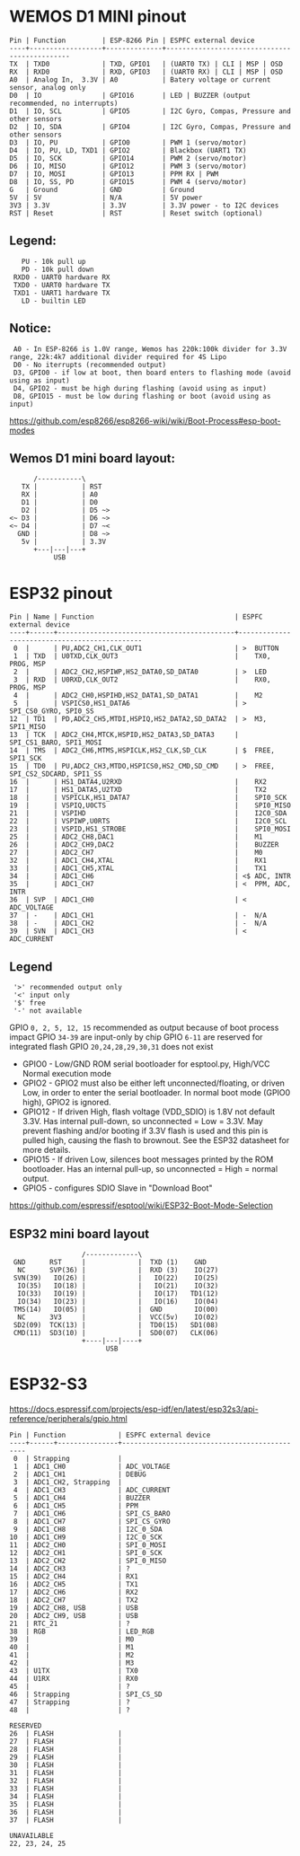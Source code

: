 # WEMOS D1 MINI pinout
```
Pin | Function         | ESP-8266 Pin | ESPFC external device
----+------------------+--------------+----------------------------------------------
TX  | TXD0             | TXD, GPIO1   | (UART0 TX) | CLI | MSP | OSD
RX  | RXD0             | RXD, GPIO3   | (UART0 RX) | CLI | MSP | OSD
A0  | Analog In,  3.3V | A0           | Batery voltage or current sensor, analog only
D0  | IO               | GPIO16       | LED | BUZZER (output recommended, no interrupts)
D1  | IO, SCL          | GPIO5        | I2C Gyro, Compas, Pressure and other sensors
D2  | IO, SDA          | GPIO4        | I2C Gyro, Compas, Pressure and other sensors
D3  | IO, PU           | GPIO0        | PWM 1 (servo/motor)
D4  | IO, PU, LD, TXD1 | GPIO2        | Blackbox (UART1 TX)
D5  | IO, SCK          | GPIO14       | PWM 2 (servo/motor)
D6  | IO, MISO         | GPIO12       | PWM 3 (servo/motor)
D7  | IO, MOSI         | GPIO13       | PPM RX | PWM
D8  | IO, SS, PD       | GPIO15       | PWM 4 (servo/motor)
G   | Ground           | GND          | Ground
5V  | 5V               | N/A          | 5V power
3V3 | 3.3V             | 3.3V         | 3.3V power - to I2C devices
RST | Reset            | RST          | Reset switch (optional)
```

## Legend:
```
   PU - 10k pull up
   PD - 10k pull down
 RXD0 - UART0 hardware RX
 TXD0 - UART0 hardware TX
 TXD1 - UART1 hardware TX
   LD - builtin LED
```

## Notice:
```
 A0 - In ESP-8266 is 1.0V range, Wemos has 220k:100k divider for 3.3V range, 22k:4k7 additional divider required for 4S Lipo
 D0 - No iterrupts (recommended output)
 D3, GPIO0 - if low at boot, then board enters to flashing mode (avoid using as input)
 D4, GPIO2 - must be high during flashing (avoid using as input)
 D8, GPIO15 - must be low during flashing or boot (avoid using as input)
```
https://github.com/esp8266/esp8266-wiki/wiki/Boot-Process#esp-boot-modes

## Wemos D1 mini board layout:
```
      /-----------\
   TX |           | RST
   RX |           | A0
   D1 |           | D0
   D2 |           | D5 ~>
<~ D3 |           | D6 ~>
<~ D4 |           | D7 ~<
  GND |           | D8 ~>
   5v |           | 3.3V
      +---|---|---+
           USB
```

# ESP32 pinout
```
Pin | Name | Function                                   | ESPFC external device
----+------+--------------------------------------------+----------------------------------------------
 0  |      | PU,ADC2_CH1,CLK_OUT1                       | >  BUTTON
 1  | TXD  | U0TXD,CLK_OUT3                             |    TX0, PROG, MSP
 2  |      | ADC2_CH2,HSPIWP,HS2_DATA0,SD_DATA0         | >  LED
 3  | RXD  | U0RXD,CLK_OUT2                             |    RX0, PROG, MSP
 4  |      | ADC2_CH0,HSPIHD,HS2_DATA1,SD_DATA1         |    M2
 5  |      | VSPICS0,HS1_DATA6                          | >  SPI_CS0_GYRO, SPI0_SS
12  | TD1  | PD,ADC2_CH5,MTDI,HSPIQ,HS2_DATA2,SD_DATA2  | >  M3, SPI1_MISO
13  | TCK  | ADC2_CH4,MTCK,HSPID,HS2_DATA3,SD_DATA3     |    SPI_CS1_BARO, SPI1_MOSI
14  | TMS  | ADC2_CH6,MTMS,HSPICLK,HS2_CLK,SD_CLK       | $  FREE, SPI1_SCK
15  | TD0  | PU,ADC2_CH3,MTDO,HSPICS0,HS2_CMD,SD_CMD    | >  FREE, SPI_CS2_SDCARD, SPI1_SS
16  |      | HS1_DATA4,U2RXD                            |    RX2
17  |      | HS1_DATA5,U2TXD                            |    TX2
18  |      | VSPICLK,HS1_DATA7                          |    SPI0_SCK
19  |      | VSPIQ,U0CTS                                |    SPI0_MISO
21  |      | VSPIHD                                     |    I2C0_SDA
22  |      | VSPIWP,U0RTS                               |    I2C0_SCL
23  |      | VSPID,HS1_STROBE                           |    SPI0_MOSI
25  |      | ADC2_CH8,DAC1                              |    M1
26  |      | ADC2_CH9,DAC2                              |    BUZZER
27  |      | ADC2_CH7                                   |    M0
32  |      | ADC1_CH4,XTAL                              |    RX1
33  |      | ADC1_CH5,XTAL                              |    TX1
34  |      | ADC1_CH6                                   | <$ ADC, INTR
35  |      | ADC1_CH7                                   | <  PPM, ADC, INTR
36  | SVP  | ADC1_CH0                                   | <  ADC_VOLTAGE
37  | -    | ADC1_CH1                                   | -  N/A
38  | -    | ADC1_CH2                                   | -  N/A
39  | SVN  | ADC1_CH3                                   | <  ADC_CURRENT
```

## Legend
```
 '>' recommended output only
 '<' input only
 '$' free
 '-' not available
```
GPIO `0, 2, 5, 12, 15` recommended as output because of boot process impact
GPIO `34-39` are input-only by chip
GPIO `6-11` are reserved for integrated flash
GPIO `20,24,28,29,30,31` does not exist

- GPIO0 - Low/GND	ROM serial bootloader for esptool.py, High/VCC	Normal execution mode
- GPIO2 - GPIO2 must also be either left unconnected/floating, or driven Low, in order to enter the serial bootloader. In normal boot mode (GPIO0 high), GPIO2 is ignored.
- GPIO12 - If driven High, flash voltage (VDD_SDIO) is 1.8V not default 3.3V. Has internal pull-down, so unconnected = Low = 3.3V. May prevent flashing and/or booting if 3.3V flash is used and this pin is pulled high, causing the flash to brownout. See the ESP32 datasheet for more details.
- GPIO15 - If driven Low, silences boot messages printed by the ROM bootloader. Has an internal pull-up, so unconnected = High = normal output.
- GPIO5 - configures SDIO Slave in "Download Boot"

https://github.com/espressif/esptool/wiki/ESP32-Boot-Mode-Selection

## ESP32 mini board layout
```
                  /-------------\
 GND      RST     |             |  TXD (1)    GND
  NC      SVP(36) |             |  RXD (3)    IO(27)
 SVN(39)   IO(26) |             |   IO(22)    IO(25)
  IO(35)   IO(18) |             |   IO(21)    IO(32)
  IO(33)   IO(19) |             |   IO(17)   TD1(12)
  IO(34)   IO(23) |             |   IO(16)    IO(04)
 TMS(14)   IO(05) |             |  GND        IO(00)
  NC      3V3     |             |  VCC(5v)    IO(02)
 SD2(09)  TCK(13) |             |  TD0(15)   SD1(08)
 CMD(11)  SD3(10) |             |  SD0(07)   CLK(06)
                  +----|---|----+
                        USB
```

# ESP32-S3

https://docs.espressif.com/projects/esp-idf/en/latest/esp32s3/api-reference/peripherals/gpio.html

```
Pin | Function             | ESPFC external device
----+------+---------------+----------------------------------------------
 0  | Strapping            |
 1  | ADC1_CH0             | ADC_VOLTAGE
 2  | ADC1_CH1             | DEBUG
 3  | ADC1_CH2, Strapping  |
 4  | ADC1_CH3             | ADC_CURRENT
 5  | ADC1_CH4             | BUZZER
 6  | ADC1_CH5             | PPM
 7  | ADC1_CH6             | SPI_CS_BARO
 8  | ADC1_CH7             | SPI_CS_GYRO
 9  | ADC1_CH8             | I2C_0_SDA
10  | ADC1_CH9             | I2C_0_SCK
11  | ADC2_CH0             | SPI_0_MOSI
12  | ADC2_CH1             | SPI_0_SCK
13  | ADC2_CH2             | SPI_0_MISO
14  | ADC2_CH3             | ?
15  | ADC2_CH4             | RX1
16  | ADC2_CH5             | TX1
17  | ADC2_CH6             | RX2
18  | ADC2_CH7             | TX2
19  | ADC2_CH8, USB        | USB
20  | ADC2_CH9, USB        | USB
21  | RTC_21               | ?
38  | RGB                  | LED_RGB
39  |                      | M0
40  |                      | M1
41  |                      | M2
42  |                      | M3
43  | U1TX                 | TX0
44  | U1RX                 | RX0
45  |                      | ?
46  | Strapping            | SPI_CS_SD
47  | Strapping            | ?
48  |                      | ?

RESERVED
26  | FLASH                |
27  | FLASH                |
28  | FLASH                |
29  | FLASH                |
30  | FLASH                |
31  | FLASH                |
32  | FLASH                |
33  | FLASH                |
34  | FLASH                |
35  | FLASH                |
36  | FLASH                |
37  | FLASH                |

UNAVAILABLE
22, 23, 24, 25
```